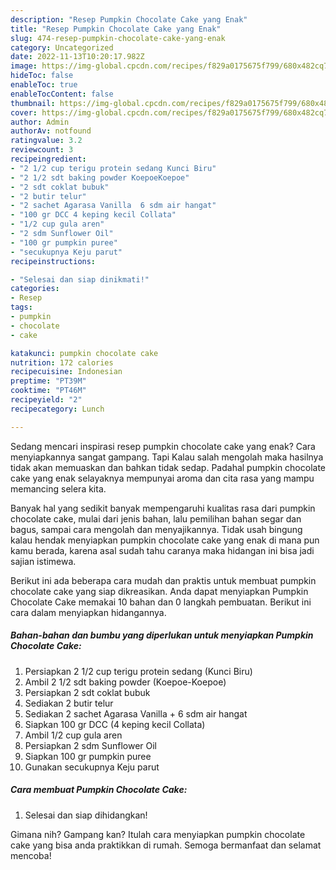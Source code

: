 ```yaml
---
description: "Resep Pumpkin Chocolate Cake yang Enak"
title: "Resep Pumpkin Chocolate Cake yang Enak"
slug: 474-resep-pumpkin-chocolate-cake-yang-enak
category: Uncategorized
date: 2022-11-13T10:20:17.982Z
image: https://img-global.cpcdn.com/recipes/f829a0175675f799/680x482cq70/pumpkin-chocolate-cake-foto-resep-utama.jpg
hideToc: false
enableToc: true
enableTocContent: false
thumbnail: https://img-global.cpcdn.com/recipes/f829a0175675f799/680x482cq70/pumpkin-chocolate-cake-foto-resep-utama.jpg
cover: https://img-global.cpcdn.com/recipes/f829a0175675f799/680x482cq70/pumpkin-chocolate-cake-foto-resep-utama.jpg
author: Admin
authorAv: notfound
ratingvalue: 3.2
reviewcount: 3
recipeingredient:
- "2 1/2 cup terigu protein sedang Kunci Biru"
- "2 1/2 sdt baking powder KoepoeKoepoe"
- "2 sdt coklat bubuk"
- "2 butir telur"
- "2 sachet Agarasa Vanilla  6 sdm air hangat"
- "100 gr DCC 4 keping kecil Collata"
- "1/2 cup gula aren"
- "2 sdm Sunflower Oil"
- "100 gr pumpkin puree"
- "secukupnya Keju parut"
recipeinstructions:

- "Selesai dan siap dinikmati!"
categories:
- Resep
tags:
- pumpkin
- chocolate
- cake

katakunci: pumpkin chocolate cake 
nutrition: 172 calories
recipecuisine: Indonesian
preptime: "PT39M"
cooktime: "PT46M"
recipeyield: "2"
recipecategory: Lunch

---
```



Sedang mencari inspirasi resep pumpkin chocolate cake yang enak? Cara menyiapkannya sangat gampang. Tapi Kalau salah mengolah maka hasilnya tidak akan memuaskan dan bahkan tidak sedap. Padahal pumpkin chocolate cake yang enak selayaknya mempunyai aroma dan cita rasa yang mampu memancing selera kita.


Banyak hal yang sedikit banyak mempengaruhi kualitas rasa dari pumpkin chocolate cake, mulai dari jenis bahan, lalu pemilihan bahan segar dan bagus, sampai cara mengolah dan menyajikannya. Tidak usah bingung kalau hendak menyiapkan pumpkin chocolate cake yang enak di mana pun kamu berada, karena asal sudah tahu caranya maka hidangan ini bisa jadi sajian istimewa.




Berikut ini ada beberapa cara mudah dan praktis untuk membuat pumpkin chocolate cake yang siap dikreasikan. Anda dapat menyiapkan Pumpkin Chocolate Cake memakai 10 bahan dan 0 langkah pembuatan. Berikut ini cara dalam menyiapkan hidangannya.

<!--inarticleads1-->

##### Bahan-bahan dan bumbu yang diperlukan untuk menyiapkan Pumpkin Chocolate Cake:

1. Persiapkan 2 1/2 cup terigu protein sedang (Kunci Biru)
1. Ambil 2 1/2 sdt baking powder (Koepoe-Koepoe)
1. Persiapkan 2 sdt coklat bubuk
1. Sediakan 2 butir telur
1. Sediakan 2 sachet Agarasa Vanilla + 6 sdm air hangat
1. Siapkan 100 gr DCC (4 keping kecil Collata)
1. Ambil 1/2 cup gula aren
1. Persiapkan 2 sdm Sunflower Oil
1. Siapkan 100 gr pumpkin puree
1. Gunakan secukupnya Keju parut




<!--inarticleads2-->

##### Cara membuat Pumpkin Chocolate Cake:


1. Selesai dan siap dihidangkan!



Gimana nih? Gampang kan? Itulah cara menyiapkan pumpkin chocolate cake yang bisa anda praktikkan di rumah. Semoga bermanfaat dan selamat mencoba!
